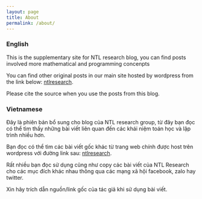 ```yaml
---
layout: page
title: About
permalink: /about/
---
```

### English 

This is the supplementary site for NTL research blog, you can find posts involved more mathematical and programming concenpts 

You can find other original posts in our main site hosted by wordpress from the link below:
[ntlresearch](https://ntlresearch.wordpress.com/). 

Please cite the source when you use the posts from this blog.

### Vietnamese 

Đây là phiên bản bổ sung cho blog của NTL research group, từ đây bạn đọc có thể tìm thấy những bài viết liên quan đến các khái niệm toán học và lập trình nhiều hơn.

Bạn đọc có thể tìm các bài viết gốc khác từ trang web chính được host trên wordpress với đường link sau:
[ntlresearch](https://ntlresearch.wordpress.com/).

Rất nhiều bạn đọc sử dụng cũng như copy các bài viết của NTL Research cho các mục đích khác nhau thông qua các mạng xã hội facebook, zalo hay twitter.

Xin hãy trích dẫn nguồn/link gốc của tác giả khi sử dụng bài viết.

<style>

</style>

<div id="fig_el499801404819091459363967578385"></div>
<script>
function mpld3_load_lib(url, callback){
  var s = document.createElement('script');
  s.src = url;
  s.async = true;
  s.onreadystatechange = s.onload = callback;
  s.onerror = function(){console.warn("failed to load library " + url);};
  document.getElementsByTagName("head")[0].appendChild(s);
}

if(typeof(mpld3) !== "undefined" && mpld3._mpld3IsLoaded){
   // already loaded: just create the figure
   !function(mpld3){
       
       mpld3.draw_figure("fig_el499801404819091459363967578385", {"width": 640.0, "height": 480.0, "axes": [{"bbox": [0.125, 0.10999999999999999, 0.775, 0.77], "xlim": [-0.2, 4.2], "ylim": [0.8, 5.2], "xdomain": [-0.2, 4.2], "ydomain": [0.8, 5.2], "xscale": "linear", "yscale": "linear", "axes": [{"position": "bottom", "nticks": 11, "tickvalues": null, "tickformat": null, "scale": "linear", "fontsize": 10.0, "grid": {"gridOn": false}, "visible": true}, {"position": "left", "nticks": 11, "tickvalues": null, "tickformat": null, "scale": "linear", "fontsize": 10.0, "grid": {"gridOn": false}, "visible": true}], "axesbg": "#FFFFFF", "axesbgalpha": null, "zoomable": true, "id": "el49980140481909045648", "lines": [{"data": "data01", "xindex": 0, "yindex": 1, "coordinates": "data", "id": "el49980140481919356688", "color": "#000000", "linewidth": 1.5, "dasharray": "none", "alpha": 1, "zorder": 2, "drawstyle": "default"}], "paths": [], "markers": [{"data": "data01", "xindex": 0, "yindex": 1, "coordinates": "data", "id": "el49980140481919356688pts", "facecolor": "#000000", "edgecolor": "#FFFFFF", "edgewidth": 5, "alpha": 1, "zorder": 2, "markerpath": [[[-10.0, 10.0], [10.0, 10.0], [10.0, -10.0], [-10.0, -10.0]], ["M", "L", "L", "L", "Z"]]}], "texts": [], "collections": [], "images": [], "sharex": [], "sharey": []}], "data": {"data01": [[0.0, 3.0], [1.0, 1.0], [2.0, 4.0], [3.0, 1.0], [4.0, 5.0]]}, "id": "el49980140481909145936", "plugins": [{"type": "reset"}, {"type": "zoom", "button": true, "enabled": false}, {"type": "boxzoom", "button": true, "enabled": false}]});
   }(mpld3);
}else if(typeof define === "function" && define.amd){
   // require.js is available: use it to load d3/mpld3
   require.config({paths: {d3: "https://mpld3.github.io/js/d3.v3.min"}});
   require(["d3"], function(d3){
      window.d3 = d3;
      mpld3_load_lib("https://mpld3.github.io/js/mpld3.v0.3.js", function(){
         
         mpld3.draw_figure("fig_el499801404819091459363967578385", {"width": 640.0, "height": 480.0, "axes": [{"bbox": [0.125, 0.10999999999999999, 0.775, 0.77], "xlim": [-0.2, 4.2], "ylim": [0.8, 5.2], "xdomain": [-0.2, 4.2], "ydomain": [0.8, 5.2], "xscale": "linear", "yscale": "linear", "axes": [{"position": "bottom", "nticks": 11, "tickvalues": null, "tickformat": null, "scale": "linear", "fontsize": 10.0, "grid": {"gridOn": false}, "visible": true}, {"position": "left", "nticks": 11, "tickvalues": null, "tickformat": null, "scale": "linear", "fontsize": 10.0, "grid": {"gridOn": false}, "visible": true}], "axesbg": "#FFFFFF", "axesbgalpha": null, "zoomable": true, "id": "el49980140481909045648", "lines": [{"data": "data01", "xindex": 0, "yindex": 1, "coordinates": "data", "id": "el49980140481919356688", "color": "#000000", "linewidth": 1.5, "dasharray": "none", "alpha": 1, "zorder": 2, "drawstyle": "default"}], "paths": [], "markers": [{"data": "data01", "xindex": 0, "yindex": 1, "coordinates": "data", "id": "el49980140481919356688pts", "facecolor": "#000000", "edgecolor": "#FFFFFF", "edgewidth": 5, "alpha": 1, "zorder": 2, "markerpath": [[[-10.0, 10.0], [10.0, 10.0], [10.0, -10.0], [-10.0, -10.0]], ["M", "L", "L", "L", "Z"]]}], "texts": [], "collections": [], "images": [], "sharex": [], "sharey": []}], "data": {"data01": [[0.0, 3.0], [1.0, 1.0], [2.0, 4.0], [3.0, 1.0], [4.0, 5.0]]}, "id": "el49980140481909145936", "plugins": [{"type": "reset"}, {"type": "zoom", "button": true, "enabled": false}, {"type": "boxzoom", "button": true, "enabled": false}]});
      });
    });
}else{
    // require.js not available: dynamically load d3 & mpld3
    mpld3_load_lib("https://mpld3.github.io/js/d3.v3.min.js", function(){
         mpld3_load_lib("https://mpld3.github.io/js/mpld3.v0.3.js", function(){
                 
                 mpld3.draw_figure("fig_el499801404819091459363967578385", {"width": 640.0, "height": 480.0, "axes": [{"bbox": [0.125, 0.10999999999999999, 0.775, 0.77], "xlim": [-0.2, 4.2], "ylim": [0.8, 5.2], "xdomain": [-0.2, 4.2], "ydomain": [0.8, 5.2], "xscale": "linear", "yscale": "linear", "axes": [{"position": "bottom", "nticks": 11, "tickvalues": null, "tickformat": null, "scale": "linear", "fontsize": 10.0, "grid": {"gridOn": false}, "visible": true}, {"position": "left", "nticks": 11, "tickvalues": null, "tickformat": null, "scale": "linear", "fontsize": 10.0, "grid": {"gridOn": false}, "visible": true}], "axesbg": "#FFFFFF", "axesbgalpha": null, "zoomable": true, "id": "el49980140481909045648", "lines": [{"data": "data01", "xindex": 0, "yindex": 1, "coordinates": "data", "id": "el49980140481919356688", "color": "#000000", "linewidth": 1.5, "dasharray": "none", "alpha": 1, "zorder": 2, "drawstyle": "default"}], "paths": [], "markers": [{"data": "data01", "xindex": 0, "yindex": 1, "coordinates": "data", "id": "el49980140481919356688pts", "facecolor": "#000000", "edgecolor": "#FFFFFF", "edgewidth": 5, "alpha": 1, "zorder": 2, "markerpath": [[[-10.0, 10.0], [10.0, 10.0], [10.0, -10.0], [-10.0, -10.0]], ["M", "L", "L", "L", "Z"]]}], "texts": [], "collections": [], "images": [], "sharex": [], "sharey": []}], "data": {"data01": [[0.0, 3.0], [1.0, 1.0], [2.0, 4.0], [3.0, 1.0], [4.0, 5.0]]}, "id": "el49980140481909145936", "plugins": [{"type": "reset"}, {"type": "zoom", "button": true, "enabled": false}, {"type": "boxzoom", "button": true, "enabled": false}]});
            })
         });
}
</script>